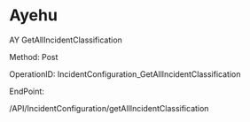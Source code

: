 #     Ayehu


AY GetAllIncidentClassification

Method: Post

OperationID: IncidentConfiguration_GetAllIncidentClassification

EndPoint:

/API/IncidentConfiguration/getAllIncidentClassification
